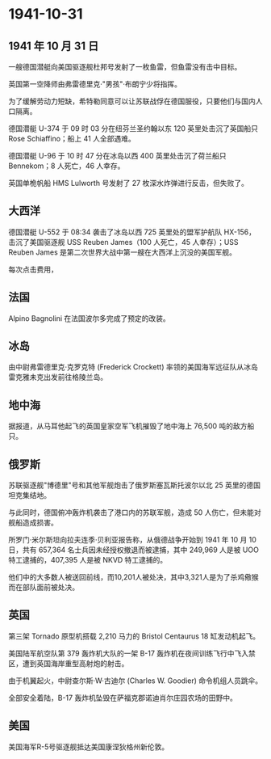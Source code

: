 # 1941-10-31

## 1941 年 10 月 31 日

一艘德国潜艇向美国驱逐舰杜邦号发射了一枚鱼雷，但鱼雷没有击中目标。

英国第一空降师由弗雷德里克·"男孩"·布朗宁少将指挥。

为了缓解劳动力短缺，希特勒同意可以让苏联战俘在德国服役，只要他们与国内人口隔离。

德国潜艇 U-374 于 09 时 03 分在纽芬兰圣约翰以东 120 英里处击沉了英国船只
Rose Schiaffino；船上 41 人全部遇难。

德国潜艇 U-96 于 10 时 47 分在冰岛以西 400 英里处击沉了荷兰船只
Bennekom；8 人死亡，46 人幸存。

英国单桅帆船 HMS Lulworth 号发射了 27 枚深水炸弹进行反击，但失败了。

## 大西洋

德国潜艇 U-552 于 08:34 袭击了冰岛以西 725 英里处的盟军护航队
HX-156，击沉了美国驱逐舰 USS Reuben James（100 人死亡，45 人幸存）；USS
Reuben James 是第二次世界大战中第一艘在大西洋上沉没的美国军舰。

每次点击费用，

## 法国

Alpino Bagnolini 在法国波尔多完成了预定的改装。

## 冰岛

由中尉弗雷德里克·克罗克特 (Frederick Crockett)
率领的美国海军远征队从冰岛雷克雅未克出发前往格陵兰岛。

## 地中海

据报道，从马耳他起飞的英国皇家空军飞机摧毁了地中海上 76,500
吨的敌方船只。

## 俄罗斯

苏联驱逐舰"博德里"号和其他军舰炮击了俄罗斯塞瓦斯托波尔以北 25
英里的德国坦克集结地。

与此同时，德国俯冲轰炸机袭击了港口内的苏联军舰，造成 50
人伤亡，但未能对舰船造成损害。

所罗门·米尔斯坦向拉夫连季·贝利亚报告称，从俄德战争开始到 1941 年 10 月
10 日，共有 657,364 名士兵因未经授权撤退而被逮捕，其中 249,969 人是被
UOO 特工逮捕的，407,395 人是被 NKVD 特工逮捕的。

他们中的大多数人被送回前线，而10,201人被处决，其中3,321人是为了杀鸡儆猴而在部队面前被处决。

## 英国

第三架 Tornado 原型机搭载 2,210 马力的 Bristol Centaurus 18
缸发动机起飞。

美国陆军航空队第 379 轰炸机大队的一架 B-17
轰炸机在夜间训练飞行中飞入禁区，遭到英国海岸重型高射炮的射击。

由于机翼起火，中尉查尔斯·W·古迪尔 (Charles W. Goodier)
命令机组人员跳伞。

全部安全着陆，B-17 轰炸机坠毁在萨福克郡诺迪肖尔庄园农场的田野中。

## 美国

美国海军R-5号驱逐舰抵达美国康涅狄格州新伦敦。



